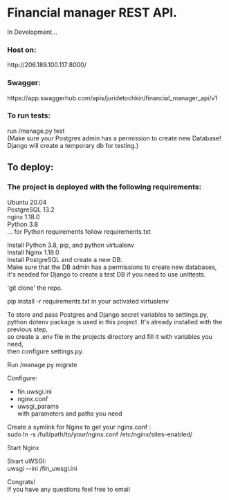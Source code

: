<h1>Financial manager REST API. </h1>
<p> In Development... </p>

<h3>Host on:</h3>
http://206.189.100.117:8000/

<h3>Swagger:</h3>
https://app.swaggerhub.com/apis/juridetochkin/financial_manager_api/v1

<h3>To run tests:</h3>
run /manage.py test<br>
(Make sure your Postgres admin has a permission to create new Database!<br>
  Django will create a temporary db for testing.)


<h2>To deploy:</h2>
<h3>The project is deployed with the following requirements:</h3>
<p>Ubuntu 20.04<br>
PostgreSQL 13.2<br>
nginx 1.18.0<br>
Python 3.8<br>
... for Python requirements follow requirements.txt<br>

Install Python 3.8, pip, and python virtualenv<br>
Install Nginx 1.18.0<br>
Install PostgreSQL and create a new DB.<br>
Make sure that the DB admin has a permissions to create new databases,<br>
it's needed for Django to create a test DB if you need to use unittests.<br>

'git clone' the repo.<br>

pip install -r requirements.txt in your activated virtualenv<br>

To store and pass Postgres and Django secret variables to settings.py,<br>
python dotenv package is used in this project. It's already installed with the previous step,<br>
so create a .env file in the projects directory and fill it with variables you need,<br>
then configure settings.py.<br>

Run /manage.py migrate<br>

Configure: <br>
- fin.uwsgi.ini
- nginx.conf
- uwsgi_params<br>
    with parameters and paths you need
  
Create a symlink for Nginx to get your nginx.conf :<br>
sudo ln -s /full/path/to/your/nginx.conf /etc/nginx/sites-enabled/

Start Nginx<br>

Strart uWSGI:<br>
uwsgi --ini /fin_uwsgi.ini


Congrats!<br>
If you have any questions feel free to email